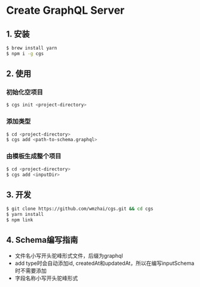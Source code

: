 # Create GraphQL Server


## 1. 安装
 
```bash
$ brew install yarn
$ npm i -g cgs
```

## 2. 使用

### 初始化空项目
```bash
$ cgs init <project-directory>
```
### 添加类型
```bash
$ cd <project-directory>
$ cgs add <path-to-schema.graphql>
```

### 由模板生成整个项目
```bash
$ cd <project-directory>
$ cgs add <inputDir> 
```

## 3. 开发

```bash
$ git clone https://github.com/wmzhai/cgs.git && cd cgs
$ yarn install
$ npm link
```

## 4. Schema编写指南

* 文件名小写开头驼峰形式文件，后缀为graphql
* add type时会自动添加id, createdAt和updatedAt，所以在编写inputSchema时不需要添加
* 字段名称小写开头驼峰形式